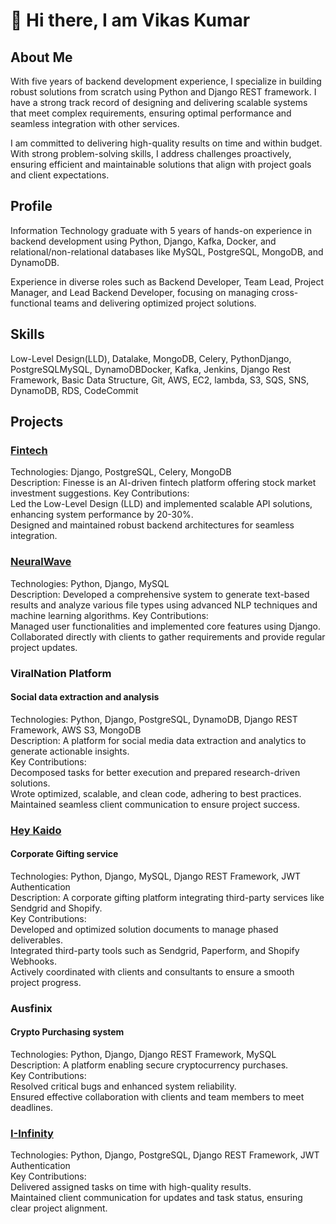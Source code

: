 # 👋 Hi there, I am Vikas Kumar

## About Me

With five years of backend development experience, I specialize in building robust solutions from scratch using Python and Django REST framework. I have a strong track record of designing and delivering scalable systems that meet complex requirements, ensuring optimal performance and seamless integration with other services.

I am committed to delivering high-quality results on time and within budget. With strong problem-solving skills, I address challenges proactively, ensuring efficient and maintainable solutions that align with project goals and client expectations.

## Profile

Information Technology graduate with 5 years of hands-on experience in backend development using
Python, Django, Kafka, Docker, and relational/non-relational databases like MySQL, PostgreSQL,
MongoDB, and DynamoDB.

Experience in diverse roles such as Backend Developer, Team Lead, Project Manager, and Lead Backend
Developer, focusing on managing cross-functional teams and delivering optimized project solutions.

## Skills

Low-Level Design(LLD), Datalake, MongoDB, Celery, PythonDjango, PostgreSQLMySQL, DynamoDBDocker, Kafka, Jenkins, Django Rest Framework, Basic Data Structure, Git, AWS, EC2, lambda, S3, SQS, SNS, DynamoDB, RDS, CodeCommit

## Projects

### <a href="https://uat.thefinease.com/">Fintech</a>
Technologies: Django, PostgreSQL, Celery, MongoDB <br>
Description: Finesse is an AI-driven fintech platform offering stock market
investment suggestions.
Key Contributions:<br>
Led the Low-Level Design (LLD) and implemented scalable API solutions,
enhancing system performance by 20-30%.<br>
Designed and maintained robust backend architectures for seamless
integration.

### <a href="https://www.neuralwave.ai/">NeuralWave</a>
Technologies: Python, Django, MySQL<br>
Description: Developed a comprehensive system to generate text-based results
and analyze various file types using advanced NLP techniques and machine
learning algorithms.
Key Contributions:<br>
Managed user functionalities and implemented core features using Django.<br>
Collaborated directly with clients to gather requirements and provide regular
project updates.

### ViralNation Platform
#### Social data extraction and analysis<br>
Technologies: Python, Django, PostgreSQL, DynamoDB, Django REST
Framework, AWS S3, MongoDB<br>
Description: A platform for social media data extraction and analytics to generate
actionable insights.<br>
Key Contributions:<br>
Decomposed tasks for better execution and prepared research-driven solutions.<br>
Wrote optimized, scalable, and clean code, adhering to best practices.<br>
Maintained seamless client communication to ensure project success.<br>

### <a href="https://signin.heykaido.com/login">Hey Kaido</a>
#### Corporate Gifting service
Technologies: Python, Django, MySQL, Django REST Framework, JWT
Authentication<br>
Description: A corporate gifting platform integrating third-party services like
Sendgrid and Shopify.<br>
Key Contributions:<br>
Developed and optimized solution documents to manage phased deliverables.<br>
Integrated third-party tools such as Sendgrid, Paperform, and Shopify
Webhooks.<br>
Actively coordinated with clients and consultants to ensure a smooth project
progress.

### Ausfinix
#### Crypto Purchasing system
Technologies: Python, Django, Django REST Framework, MySQL<br>
Description: A platform enabling secure cryptocurrency purchases.<br>
Key Contributions:<br>
Resolved critical bugs and enhanced system reliability.<br>
Ensured effective collaboration with clients and team members to meet
deadlines.

### <a href="https://i-infinitytransformations.com/">I-Infinity</a>
Technologies: Python, Django, PostgreSQL, Django REST Framework, JWT
Authentication<br>
Key Contributions:<br>
Delivered assigned tasks on time with high-quality results.<br>
Maintained client communication for updates and task status, ensuring clear
project alignment.<br>

